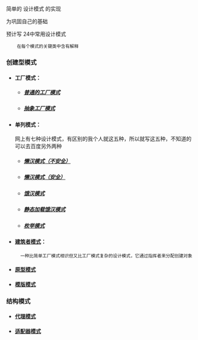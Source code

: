 简单的 设计模式 的实现

 为巩固自己的基础
 
 预计写 24中常用设计模式
 
        在每个模式的关键类中含有解释
### 创建型模式 
 
 -  #### 工厂模式：
    
     - ##### [普通的工厂模式](https://github.com/GiftedDrogon/dragon-structure/blob/1450fda3505547dc0797a96336f835c904c465c3/factory-structure/src/main/java/com/dragon/talon/structure/factory/base/AnimalFactory.java)
        
      - ##### [抽象工厂模式](https://github.com/GiftedDrogon/dragon-structure/blob/1450fda3505547dc0797a96336f835c904c465c3/factory-structure/src/main/java/com/dragon/talon/structure/factory/abstraction/AbstractionFactory.java)
      
      
 -  ####                    单列模式：
 
    网上有七种设计模式，有区别的我个人就这五种，所以就写这五种，不知道的可以去百度另外两种
         
      - ##### [懒汉模式（不安全）](https://github.com/GiftedDrogon/dragon-structure/blob/ec3b935e2a763e9cb2f9874bb2f7692ee0164db2/factory-structure/src/main/java/com/dragon/talon/structure/singleton/UnsafeLazySingleton.java)
      
      - ##### [懒汉模式（安全）](https://github.com/GiftedDrogon/dragon-structure/blob/ec3b935e2a763e9cb2f9874bb2f7692ee0164db2/factory-structure/src/main/java/com/dragon/talon/structure/singleton/SafeLazySingletion.java)
      
      - ##### [饿汉模式](https://github.com/GiftedDrogon/dragon-structure/blob/ec3b935e2a763e9cb2f9874bb2f7692ee0164db2/factory-structure/src/main/java/com/dragon/talon/structure/singleton/HungerSingletion.java)
      
      - ##### [静态加载饿汉模式](https://github.com/GiftedDrogon/dragon-structure/blob/ec3b935e2a763e9cb2f9874bb2f7692ee0164db2/factory-structure/src/main/java/com/dragon/talon/structure/singleton/StaticSingleton.java)

      - ##### [枚举模式](https://github.com/GiftedDrogon/dragon-structure/blob/ec3b935e2a763e9cb2f9874bb2f7692ee0164db2/factory-structure/src/main/java/com/dragon/talon/structure/singleton/SingletonEnum.java)
      
  - ####    [建筑者模式](https://github.com/GiftedDrogon/dragon-structure/blob/b598aa91d8c311422af595261cd3daa0ba6eea49/factory-structure/src/main/java/com/dragon/talon/structure/build/Builder.java)：
          一种比简单工厂模式相识但又比工厂模式复杂的设计模式，它通过指挥者来分配创建对象
  - ####    [原型模式](https://github.com/GiftedDrogon/dragon-structure/blob/b598aa91d8c311422af595261cd3daa0ba6eea49/factory-structure/src/main/java/com/dragon/talon/structure/prototype/PrototypePattern.java)   
  
  - ####    [模版模式]()
### 结构模式
  - ####    [代理模式]()
  
  - ####    [适配器模式]()